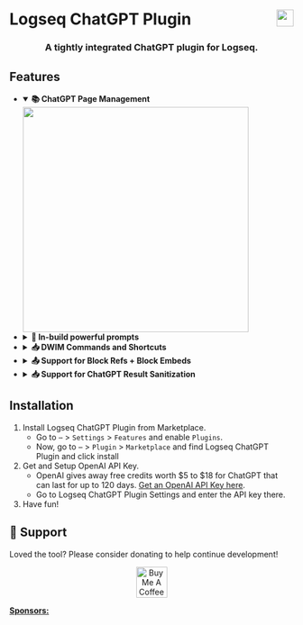 # Logseq ChatGPT Plugin [<img align="right" src="https://cdn.buymeacoffee.com/buttons/v2/default-orange.png" height="30"/>](https://www.buymeacoffee.com/debanjandhar12)

<h3 align="center">A tightly integrated ChatGPT plugin for Logseq.</h3>

## Features
<ul><li>
<details open>
  <summary><b>📚 ChatGPT Page Management</b></summary>
  <div>
   <img src='https://user-images.githubusercontent.com/49021233/226954450-230185c7-f9ea-4a8f-bda1-0d29cf550ba4.gif' height='400' />
  </div>
</details></li><li>
<details>
  <summary><b>🚀 In-build powerful prompts</b></summary>
  <div>
   Prompts are a way to create ChatGPT pages easily from logseq blocks.
   <img src='https://user-images.githubusercontent.com/49021233/230309525-837f62f9-baaf-4eff-9729-51ca062db046.gif' height='400' />
  </div>
</details></li><li>
<details>
  <summary><b>📥 DWIM Commands and Shortcuts</b></summary>
  <div>
      The plugin has the following <i><b>D</b>o <b>W</b>hat <b>I</b> <b>M</b>ean (DWIM)</i> commands:
      <ul>
          <li><b>Ask ChatGPT -</b> This will call chatgpt API when the user is inside ChatGPT page. Otherwise, it creates a new chatgpt page with prompt from selected blocks or an empty chatgpt page incase no blocks are selected.</li>
          <li><b>Create ChatGPT page -</b> This will create a new chatgpt page with prompt from selected blocks or an empty chatgpt page incase no blocks are selected. Useful only when you want to create chatgpt page from another chatgpt page.</li>
          <li><b>Show ChatGPT Page List -</b> Opens the ChatGPT Page list dialog.</li>
      </ul>
      <br/>
      By default, there are following keyboard shortcuts for the above commands:
      <ul>
          <li><kbd>cmd/ctrl</kbd>+<kbd>shift</kbd>+<kbd>/</kbd> - Ask ChatGPT</li>
          <li><kbd>cmd/ctrl</kbd>+<kbd>shift</kbd>+<kbd>l</kbd> - Show ChatGPT Page List</li>
      </ul>
      The above shortcuts can be changed from settings.
  </div>
</details></li><li>
<details>
  <summary><b>📤 Support for Block Refs + Block Embeds</b></summary>
  <div>
    The plugin parses the Block Refs and Block Embeds before sending request to ChatGPT. This means you can use block refs and embeds anywhere in your conversation.<br/>
     Support for Page Embeds will be coming soon.
  </div>
</details></li><li>
<details>
  <summary><b>📥 Support for ChatGPT Result Sanitization</b></summary>
  <div>
   The plugin sanitizes ChatGPT result using mldocs so that logseq supports rendering the output.
  </div>
</details></li>
</ul>

## Installation
1. Install Logseq ChatGPT Plugin from Marketplace.
   * Go to `⋯` > `Settings` > `Features` and enable `Plugins`.
   * Now, go to `⋯` > `Plugin` > `Marketplace` and find Logseq ChatGPT Plugin and click install
2. Get and Setup OpenAI API Key.
   * OpenAI gives away free credits worth $5 to $18 for ChatGPT that can last for up to 120 days. [Get an OpenAI API Key here](https://openai.com/api/).
   * Go to Logseq ChatGPT Plugin Settings and enter the API key there.
3. Have fun!

## 🙏 Support
Loved the tool? Please consider donating to help continue development!<br/>
<p align="center">
<a href="https://www.buymeacoffee.com/debanjandhar12" target="_blank"><img src="https://cdn.buymeacoffee.com/buttons/v2/default-orange.png" alt="Buy Me A Coffee" height="55" style="border-radius:1px" />
</p>

**Sponsors:**
